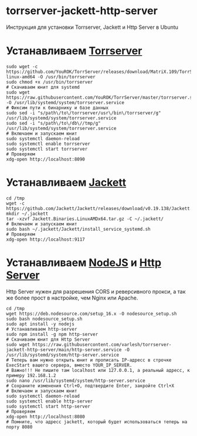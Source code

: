 # torrserver-jackett-http-server
Инструкция для установки Torrserver, Jackett и Http Server в Ubuntu

# Устанавливаем [Torrserver](https://github.com/YouROK/TorrServer)
```
sudo wget -c https://github.com/YouROK/TorrServer/releases/download/MatriX.109/TorrServer-linux-amd64 -O /usr/bin/torrserver
sudo chmod +x /usr/bin/torrserver
# Скачиваем юнит для systemd
sudo wget https://raw.githubusercontent.com/YouROK/TorrServer/master/torrserver.service -O /usr/lib/systemd/system/torrserver.service
# Фиксим пути к бинарнику и базе данных
sudo sed -i "s/path\/to\/torrserver/usr\/bin\/torrserver/g" /usr/lib/systemd/system/torrserver.service
sudo sed -i "s/path\/to\/db\//tmp/g" /usr/lib/systemd/system/torrserver.service
# Включаем и запускаем юнит
sudo systemctl daemon-reload
sudo systemctl enable torrserver
sudo systemctl start torrserver
# Проверяем
xdg-open http://localhost:8090
```

# Устанавливаем [Jackett](https://github.com/Jackett/Jackett)
```
cd /tmp
wget -c https://github.com/Jackett/Jackett/releases/download/v0.19.138/Jackett.Binaries.LinuxAMDx64.tar.gz
mkdir ~/.jackett
tar -xzvf Jackett.Binaries.LinuxAMDx64.tar.gz -C ~/.jackett/
# Включаем и запускаем юнит
sudo bash ~/.jackett/Jackett/install_service_systemd.sh
# Проверяем
xdg-open http://localhost:9117
```

# Устанавливаем [NodeJS](https://deb.nodesource.com) и [Http Server](https://github.com/http-party/http-server)

Http Server нужен для разрешения CORS и реверсивного прокси, а так же более прост в настройке, чем Nginx или Apache.

```
cd /tmp
wget https://deb.nodesource.com/setup_16.x -O nodesource_setup.sh
sudo bash nodesource_setup.sh
sudo apt install -y nodejs
# Устанавливаем http-server
sudo npm install -g npm http-server
# Скачиваем юнит для Http Server
sudo wget https://raw.githubusercontent.com/varlesh/torrserver-jackett-http-server/main/http-server.service -O /usr/lib/systemd/system/http-server.service
# Теперь вам нужно открыть юнит и прописать IP-адресс в строчке ExecStart вашего сервера, вместо YOUR_IP_SERVER.
# Важно!!! Не пишите там localhost или 127.0.0.1, а реальный адресс, к примеру 192.168.1.2
sudo nano /usr/lib/systemd/system/http-server.service
# Сохраните изменения Ctrl+O, подтвердите Enter, закройте Ctrl+X
# Включаем и запускаем юнит
sudo systemctl daemon-reload
sudo systemctl enable http-server
sudo systemctl start http-server
# Проверяем
xdg-open http://localhost:8080
# Помните, что адресс jackett, который будет использоваться теперь на порту 8080
```
